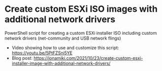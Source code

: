 # Create custom ESXi ISO images with additional network drivers
PowerShell script for creating a custom ESXi installer ISO including custom network drivers (net-community and USB network flings)
* Video showing how to use and customize this script: https://youtu.be/5PtFZSni5YE
* Blog post: https://jonamiki.com/2021/10/23/create-custom-esxi-installer-image-with-additional-network-drivers/
